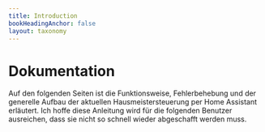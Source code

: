 ```yaml
---
title: Introduction
bookHeadingAnchor: false
layout: taxonomy
---
```


# Dokumentation 

Auf den folgenden Seiten ist die Funktionsweise, Fehlerbehebung und der generelle Aufbau der aktuellen Hausmeistersteuerung per Home Assistant erläutert. Ich hoffe diese Anleitung wird für die folgenden Benutzer ausreichen, dass sie nicht so schnell wieder abgeschafft werden muss.
